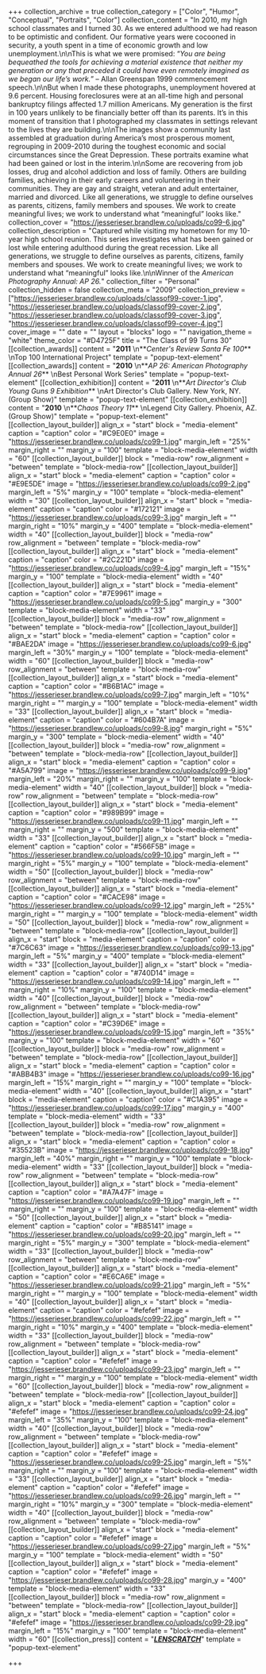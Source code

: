 +++
collection_archive = true
collection_category = ["Color", "Humor", "Conceptual", "Portraits", "Color"]
collection_content = "In 2010, my high school classmates and I turned 30. As we entered adulthood we had reason to be optimistic and confident. Our formative years were cocooned in security, a youth spent in a time of economic growth and low unemployment.\n\nThis is what we were promised: “_You are being bequeathed the tools for achieving a material existence that neither my generation or any that preceded it could have even remotely imagined as we began our life’s work._” – Allan Greenspan 1999 commencement speech.\n\nBut when I made these photographs, unemployment hovered at 9.6 percent. Housing foreclosures were at an all-time high and personal bankruptcy filings affected 1.7 million Americans. My generation is the first in 100 years unlikely to be financially better off than its parents. It’s in this moment of transition that I photographed my classmates in settings relevant to the lives they are building.\n\nThe images show a community last assembled at graduation during America’s most prosperous moment, regrouping in 2009-2010 during the toughest economic and social circumstances since the Great Depression. These portraits examine what had been gained or lost in the interim.\n\nSome are recovering from job losses, drug and alcohol addiction and loss of family. Others are building families, achieving in their early careers and volunteering in their communities. They are gay and straight, veteran and adult entertainer, married and divorced. Like all generations, we struggle to define ourselves as parents, citizens, family members and spouses. We work to create meaningful lives; we work to understand what “meaningful” looks like."
collection_cover = "https://jesserieser.brandlew.co/uploads/co99-6.jpg"
collection_description = "Captured while visiting my hometown for my 10-year high school reunion. This series investigates what has been gained or lost while entering adulthood during the great recession. Like all generations, we struggle to define ourselves as parents, citizens, family members and spouses. We work to create meaningful lives; we work to understand what “meaningful” looks like.\n\nWinner of the _American Photography Annual: AP 26._"
collection_filter = "Personal"
collection_hidden = false
collection_meta = "2009"
collection_preview = ["https://jesserieser.brandlew.co/uploads/classof99-cover-1.jpg", "https://jesserieser.brandlew.co/uploads/classof99-cover-2.jpg", "https://jesserieser.brandlew.co/uploads/classof99-cover-3.jpg", "https://jesserieser.brandlew.co/uploads/classof99-cover-4.jpg"]
cover_image = ""
date = ""
layout = "blocks"
logo = ""
navigation_theme = "white"
theme_color = "#D4725F"
title = "The Class of 99 Turns 30"
[[collection_awards]]
content = "**2011**  \n**_Center's Review Santa Fe 100_**  \nTop 100 International Project"
template = "popup-text-element"
[[collection_awards]]
content = "**2010**  \n**_AP 26: American Photography Annual 26_**  \nBest Personal Work Series"
template = "popup-text-element"
[[collection_exhibition]]
content = "**2011**  \n**_Art Director's Club Young Guns 9 Exhibition_**  \nArt Director's Club Gallery. New York, NY. (Group Show)"
template = "popup-text-element"
[[collection_exhibition]]
content = "**2010**  \n**_Chaos Theory 11_**  \nLegend City Gallery. Phoenix, AZ. (Group Show)"
template = "popup-text-element"
[[collection_layout_builder]]
align_x = "start"
block = "media-element"
caption = "caption"
color = "#C9E0E0"
image = "https://jesserieser.brandlew.co/uploads/co99-1.jpg"
margin_left = "25%"
margin_right = ""
margin_y = "100"
template = "block-media-element"
width = "60"
[[collection_layout_builder]]
block = "media-row"
row_alignment = "between"
template = "block-media-row"
[[collection_layout_builder]]
align_x = "start"
block = "media-element"
caption = "caption"
color = "#E9E5DE"
image = "https://jesserieser.brandlew.co/uploads/co99-2.jpg"
margin_left = "5%"
margin_y = "100"
template = "block-media-element"
width = "30"
[[collection_layout_builder]]
align_x = "start"
block = "media-element"
caption = "caption"
color = "#172121"
image = "https://jesserieser.brandlew.co/uploads/co99-3.jpg"
margin_left = ""
margin_right = "10%"
margin_y = "400"
template = "block-media-element"
width = "40"
[[collection_layout_builder]]
block = "media-row"
row_alignment = "between"
template = "block-media-row"
[[collection_layout_builder]]
align_x = "start"
block = "media-element"
caption = "caption"
color = "#2C221D"
image = "https://jesserieser.brandlew.co/uploads/co99-4.jpg"
margin_left = "15%"
margin_y = "100"
template = "block-media-element"
width = "40"
[[collection_layout_builder]]
align_x = "start"
block = "media-element"
caption = "caption"
color = "#7E9961"
image = "https://jesserieser.brandlew.co/uploads/co99-5.jpg"
margin_y = "300"
template = "block-media-element"
width = "33"
[[collection_layout_builder]]
block = "media-row"
row_alignment = "between"
template = "block-media-row"
[[collection_layout_builder]]
align_x = "start"
block = "media-element"
caption = "caption"
color = "#BAE2DA"
image = "https://jesserieser.brandlew.co/uploads/co99-6.jpg"
margin_left = "30%"
margin_y = "100"
template = "block-media-element"
width = "60"
[[collection_layout_builder]]
block = "media-row"
row_alignment = "between"
template = "block-media-row"
[[collection_layout_builder]]
align_x = "start"
block = "media-element"
caption = "caption"
color = "#B6B1AC"
image = "https://jesserieser.brandlew.co/uploads/co99-7.jpg"
margin_left = "10%"
margin_right = ""
margin_y = "100"
template = "block-media-element"
width = "33"
[[collection_layout_builder]]
align_x = "start"
block = "media-element"
caption = "caption"
color = "#604B7A"
image = "https://jesserieser.brandlew.co/uploads/co99-8.jpg"
margin_right = "5%"
margin_y = "300"
template = "block-media-element"
width = "40"
[[collection_layout_builder]]
block = "media-row"
row_alignment = "between"
template = "block-media-row"
[[collection_layout_builder]]
align_x = "start"
block = "media-element"
caption = "caption"
color = "#A5A799"
image = "https://jesserieser.brandlew.co/uploads/co99-9.jpg"
margin_left = "20%"
margin_right = ""
margin_y = "100"
template = "block-media-element"
width = "40"
[[collection_layout_builder]]
block = "media-row"
row_alignment = "between"
template = "block-media-row"
[[collection_layout_builder]]
align_x = "start"
block = "media-element"
caption = "caption"
color = "#989B99"
image = "https://jesserieser.brandlew.co/uploads/co99-11.jpg"
margin_left = ""
margin_right = ""
margin_y = "500"
template = "block-media-element"
width = "33"
[[collection_layout_builder]]
align_x = "start"
block = "media-element"
caption = "caption"
color = "#566F5B"
image = "https://jesserieser.brandlew.co/uploads/co99-10.jpg"
margin_left = ""
margin_right = "5%"
margin_y = "100"
template = "block-media-element"
width = "50"
[[collection_layout_builder]]
block = "media-row"
row_alignment = "between"
template = "block-media-row"
[[collection_layout_builder]]
align_x = "start"
block = "media-element"
caption = "caption"
color = "#CACE98"
image = "https://jesserieser.brandlew.co/uploads/co99-12.jpg"
margin_left = "25%"
margin_right = ""
margin_y = "100"
template = "block-media-element"
width = "50"
[[collection_layout_builder]]
block = "media-row"
row_alignment = "between"
template = "block-media-row"
[[collection_layout_builder]]
align_x = "start"
block = "media-element"
caption = "caption"
color = "#7C6C63"
image = "https://jesserieser.brandlew.co/uploads/co99-13.jpg"
margin_left = "5%"
margin_y = "400"
template = "block-media-element"
width = "33"
[[collection_layout_builder]]
align_x = "start"
block = "media-element"
caption = "caption"
color = "#740D14"
image = "https://jesserieser.brandlew.co/uploads/co99-14.jpg"
margin_left = ""
margin_right = "10%"
margin_y = "100"
template = "block-media-element"
width = "40"
[[collection_layout_builder]]
block = "media-row"
row_alignment = "between"
template = "block-media-row"
[[collection_layout_builder]]
align_x = "start"
block = "media-element"
caption = "caption"
color = "#C39D6E"
image = "https://jesserieser.brandlew.co/uploads/co99-15.jpg"
margin_left = "35%"
margin_y = "100"
template = "block-media-element"
width = "60"
[[collection_layout_builder]]
block = "media-row"
row_alignment = "between"
template = "block-media-row"
[[collection_layout_builder]]
align_x = "start"
block = "media-element"
caption = "caption"
color = "#ABB4B3"
image = "https://jesserieser.brandlew.co/uploads/co99-16.jpg"
margin_left = "15%"
margin_right = ""
margin_y = "100"
template = "block-media-element"
width = "40"
[[collection_layout_builder]]
align_x = "start"
block = "media-element"
caption = "caption"
color = "#C1A395"
image = "https://jesserieser.brandlew.co/uploads/co99-17.jpg"
margin_y = "400"
template = "block-media-element"
width = "33"
[[collection_layout_builder]]
block = "media-row"
row_alignment = "between"
template = "block-media-row"
[[collection_layout_builder]]
align_x = "start"
block = "media-element"
caption = "caption"
color = "#35523B"
image = "https://jesserieser.brandlew.co/uploads/co99-18.jpg"
margin_left = "40%"
margin_right = ""
margin_y = "100"
template = "block-media-element"
width = "33"
[[collection_layout_builder]]
block = "media-row"
row_alignment = "between"
template = "block-media-row"
[[collection_layout_builder]]
align_x = "start"
block = "media-element"
caption = "caption"
color = "#A7A47F"
image = "https://jesserieser.brandlew.co/uploads/co99-19.jpg"
margin_left = ""
margin_right = ""
margin_y = "100"
template = "block-media-element"
width = "50"
[[collection_layout_builder]]
align_x = "start"
block = "media-element"
caption = "caption"
color = "#B85141"
image = "https://jesserieser.brandlew.co/uploads/co99-20.jpg"
margin_left = ""
margin_right = "5%"
margin_y = "300"
template = "block-media-element"
width = "33"
[[collection_layout_builder]]
block = "media-row"
row_alignment = "between"
template = "block-media-row"
[[collection_layout_builder]]
align_x = "start"
block = "media-element"
caption = "caption"
color = "#E6CA6E"
image = "https://jesserieser.brandlew.co/uploads/co99-21.jpg"
margin_left = "5%"
margin_right = ""
margin_y = "100"
template = "block-media-element"
width = "40"
[[collection_layout_builder]]
align_x = "start"
block = "media-element"
caption = "caption"
color = "#efefef"
image = "https://jesserieser.brandlew.co/uploads/co99-22.jpg"
margin_left = ""
margin_right = "10%"
margin_y = "400"
template = "block-media-element"
width = "33"
[[collection_layout_builder]]
block = "media-row"
row_alignment = "between"
template = "block-media-row"
[[collection_layout_builder]]
align_x = "start"
block = "media-element"
caption = "caption"
color = "#efefef"
image = "https://jesserieser.brandlew.co/uploads/co99-23.jpg"
margin_left = ""
margin_right = ""
margin_y = "100"
template = "block-media-element"
width = "60"
[[collection_layout_builder]]
block = "media-row"
row_alignment = "between"
template = "block-media-row"
[[collection_layout_builder]]
align_x = "start"
block = "media-element"
caption = "caption"
color = "#efefef"
image = "https://jesserieser.brandlew.co/uploads/co99-24.jpg"
margin_left = "35%"
margin_y = "100"
template = "block-media-element"
width = "40"
[[collection_layout_builder]]
block = "media-row"
row_alignment = "between"
template = "block-media-row"
[[collection_layout_builder]]
align_x = "start"
block = "media-element"
caption = "caption"
color = "#efefef"
image = "https://jesserieser.brandlew.co/uploads/co99-25.jpg"
margin_left = "5%"
margin_right = ""
margin_y = "100"
template = "block-media-element"
width = "33"
[[collection_layout_builder]]
align_x = "start"
block = "media-element"
caption = "caption"
color = "#efefef"
image = "https://jesserieser.brandlew.co/uploads/co99-26.jpg"
margin_left = ""
margin_right = "10%"
margin_y = "300"
template = "block-media-element"
width = "40"
[[collection_layout_builder]]
block = "media-row"
row_alignment = "between"
template = "block-media-row"
[[collection_layout_builder]]
align_x = "start"
block = "media-element"
caption = "caption"
color = "#efefef"
image = "https://jesserieser.brandlew.co/uploads/co99-27.jpg"
margin_left = "5%"
margin_y = "100"
template = "block-media-element"
width = "50"
[[collection_layout_builder]]
align_x = "start"
block = "media-element"
caption = "caption"
color = "#efefef"
image = "https://jesserieser.brandlew.co/uploads/co99-28.jpg"
margin_y = "400"
template = "block-media-element"
width = "33"
[[collection_layout_builder]]
block = "media-row"
row_alignment = "between"
template = "block-media-row"
[[collection_layout_builder]]
align_x = "start"
block = "media-element"
caption = "caption"
color = "#efefef"
image = "https://jesserieser.brandlew.co/uploads/co99-29.jpg"
margin_left = "15%"
margin_y = "100"
template = "block-media-element"
width = "60"
[[collection_press]]
content = "[**_LENSCRATCH_**](http://lenscratch.com/2011/06/jesse-rieser-2/)"
template = "popup-text-element"

+++
